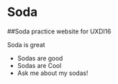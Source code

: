 # Soda
##Soda practice website for UXDI16

Soda is great

* Sodas are good
* Sodas are Cool
* Ask me about my sodas!
